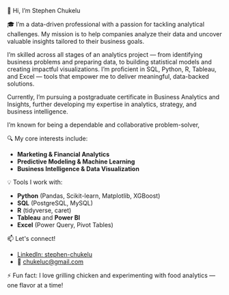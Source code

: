 👋 Hi, I’m Stephen Chukelu

🎓 I’m a data-driven professional with a passion for tackling analytical challenges. My mission is to help companies analyze their data and uncover valuable insights tailored to their business goals.

I’m skilled across all stages of an analytics project — from identifying business problems and preparing data, to building statistical models and creating impactful visualizations. I’m proficient in SQL, Python, R, Tableau, and Excel — tools that empower me to deliver meaningful, data-backed solutions.

Currently, I’m pursuing a postgraduate certificate in Business Analytics and Insights, further developing my expertise in analytics, strategy, and business intelligence.

I’m known for being a dependable and collaborative problem-solver,

🔍 My core interests include:
- **Marketing & Financial Analytics**
- **Predictive Modeling & Machine Learning**
- **Business Intelligence & Data Visualization**

💡 Tools I work with:
- **Python** (Pandas, Scikit-learn, Matplotlib, XGBoost)
- **SQL** (PostgreSQL, MySQL)
- **R** (tidyverse, caret)
- **Tableau** and **Power BI**
- **Excel** (Power Query, Pivot Tables)

📫 Let's connect!
- [LinkedIn: stephen-chukelu](https://www.linkedin.com/in/stephen-chukelu)
- 📧 chukeluc@gmail.com

⚡ Fun fact: I love grilling chicken and experimenting with food analytics — one flavor at a time!

<!---
Chukeluc/Chukeluc is a ✨ special ✨ repository because its `README.md` (this file) appears on your GitHub profile.
You can click the Preview link to take a look at your changes.
--->
